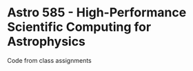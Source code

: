 Astro 585 - High-Performance Scientific Computing for Astrophysics
=======
Code from class assignments

